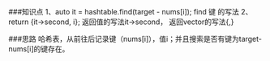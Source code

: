 ###知识点
1、auto it = hashtable.find(target - nums[i]);          find 键 的写法
2、return {it->second, i};               返回值的写法it->second，       返回vector<int>的写法{,}


###思路
哈希表，从前往后记录键（nums[i]），值i；并且搜索是否有键为target-nums[i]的键存在。